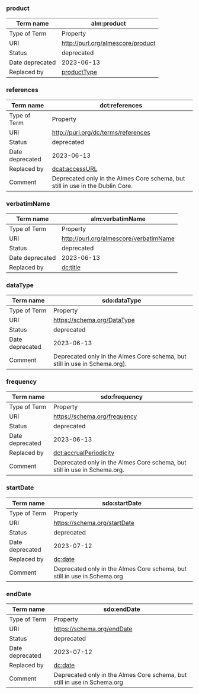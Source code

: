 ### product
| Term name | alm:product |
| ------------- | ------------- |
| Type of Term  | Property  |
| URI  | http://purl.org/almescore/product  |
| Status | deprecated |
| Date deprecated | 2023-06-13 |
| Replaced by | [productType](http://purl.org/almescore/productType) |

### references
| Term name | dct:references |
| ------------- | ------------- |
| Type of Term  | Property  |
| URI  | http://purl.org/dc/terms/references |
| Status | deprecated |
| Date deprecated | 2023-06-13 |
| Replaced by | [dcat:accessURL](https://github.com/Filipi-Soares/almes/blob/main/README.md#accessURL) |
| Comment | Deprecated only in the Almes Core schema, but still in use in the Dublin Core. |

### verbatimName
| Term name | alm:verbatimName |
| ------------- | ------------- |
| Type of Term  | Property  |
| URI  | http://purl.org/almescore/verbatimName  |
| Status | deprecated |
| Date deprecated | 2023-06-13 |
| Replaced by | <a href="https://github.com/Filipi-Soares/almes/blob/main/README.md#title">dc:title</a> |

### dataType
| Term name | sdo:dataType |
| ------------- | ------------- |
| Type of Term  | Property  |
| URI  | https://schema.org/DataType |
| Status | deprecated |
| Date deprecated | 2023-06-13 |
| Comment | Deprecated only in the Almes Core schema, but still in use in Schema.org). |

### frequency
| Term name | sdo:frequency |
| ------------- | ------------- |
| Type of Term  | Property  |
| URI  | https://schema.org/frequency |
| Status | deprecated |
| Date deprecated | 2023-06-13 |
| Replaced by | <a href="https://github.com/Filipi-Soares/almes/blob/main/README.md#accrualPeriodicity">dct:accrualPeriodicity</a> |
| Comment | Deprecated only in the Almes Core schema, but still in use in Schema.org. 

### startDate
| Term name | sdo:startDate |
| ------------- | ------------- |
| Type of Term  | Property  |
| URI  | https://schema.org/startDate |
| Status | deprecated |
| Date deprecated | 2023-07-12 |
| Replaced by | <a href="https://github.com/Filipi-Soares/almes/blob/main/core.md#date">dc:date</a> |
| Comment | Deprecated only in the Almes Core schema, but still in use in Schema.org |

### endDate
| Term name | sdo:endDate |
| ------------- | ------------- |
| Type of Term  | Property  |
| URI  | https://schema.org/endDate |
| Status | deprecated |
| Date deprecated | 2023-07-12 |
| Replaced by | <a href="https://github.com/Filipi-Soares/almes/blob/main/core.md#date">dc:date</a> |
| Comment | Deprecated only in the Almes Core schema, but still in use in Schema.org |

